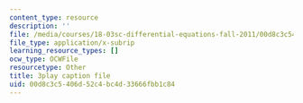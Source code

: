 ```yaml
---
content_type: resource
description: ''
file: /media/courses/18-03sc-differential-equations-fall-2011/00d8c3c5406d52c4bc4d33666fbb1c84_tVzaX9u6YAE.vtt
file_type: application/x-subrip
learning_resource_types: []
ocw_type: OCWFile
resourcetype: Other
title: 3play caption file
uid: 00d8c3c5-406d-52c4-bc4d-33666fbb1c84
---
```

